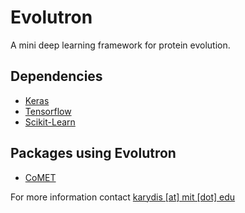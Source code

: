 Evolutron
=========
A mini deep learning framework for protein evolution.

## Dependencies
* [Keras](https://github.com/fchollet/keras)
* [Tensorflow](https://github.com/tensorflow/)
* [Scikit-Learn](https://github.com/scikit-learn/scikit-learn)

## Packages using Evolutron

* [CoMET](https://github.mit.edu/karydis/CoMET)

For more information contact [karydis \[at\] mit \[dot\] edu](mailto:karydis@mit.edu)
